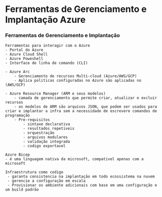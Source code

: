 # Ferramentas de Gerenciamento e Implantação Azure

### Ferramentas de Gerenciamento e Implantação
	Ferramentas para interagir com o Azure
	- Portal do Azure
	- Azure Cloud Shell
	- Azure Poweshell
	- Interface de linha de comando (CLI)
	
	- Azure Arc
		- Gerenciamento de recursos Multi-cloud (Azure/AWS/GCP)
		- Aplica politicas configuradas no Azure são aplicadas no (AWS/GCP)
		
	- Azure Resource Manager (ARM e seus modelos)
		- camada de gerenciamento que permite criar, atualizar e excluir recursos
		- os modelos de ARM são arquivos JSON, que podem ser usados para criar e implantar a infra sem a necessidade de escrevere comandos de programação
		- Pre-requisitos
			- sintaxe declarativa
			- resultados repetiveis
			- orquestração
			- arquivos modulares
			- validação integrada
			- codigo exportavel
		
	Azure Bicep
	- é uma linguagem nativa da microsoft, compativel apenas com a microsoft 
	
	Infraestrutura como codigo
	 - garanta consistencia na implantação em todo ecossistema na nuvem
	 - gerencie a configuração em escala
	 - Provisionar os ambiente adicionais com base em uma configuração e um build padrão
	 
